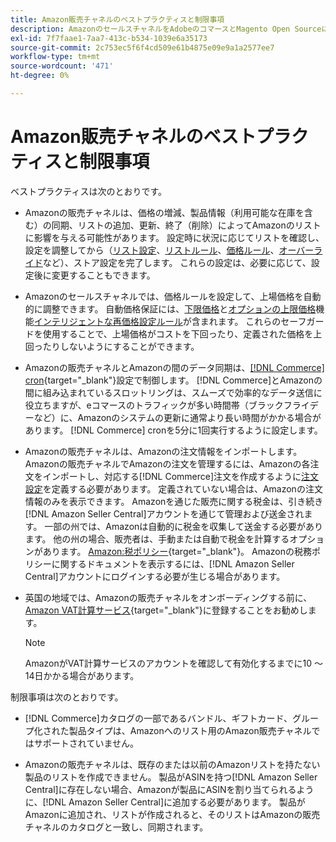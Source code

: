 ```yaml
---
title: Amazon販売チャネルのベストプラクティスと制限事項
description: AmazonのセールスチャネルをAdobeのコマースとMagento Open Sourceに使用する際のベストプラクティスと制限事項を確認します。
exl-id: 7f7faae1-7aa7-413c-b534-1039e6a35173
source-git-commit: 2c753ec5f6f4cd509e61b4875e09e9a1a2577ee7
workflow-type: tm+mt
source-wordcount: '471'
ht-degree: 0%

---
```


# Amazon販売チャネルのベストプラクティスと制限事項

ベストプラクティスは次のとおりです。

- Amazonの販売チャネルは、価格の増減、製品情報（利用可能な在庫を含む）の同期、リストの追加、更新、終了（削除）によってAmazonのリストに影響を与える可能性があります。 設定時に状況に応じてリストを確認し、設定を調整してから（[リスト設定](./listing-settings.md)、[リストルール](./listing-rules.md)、[価格ルール](./pricing-products.md)、[オーバーライド](./overrides.md)など）、ストア設定を完了します。 これらの設定は、必要に応じて、設定後に変更することもできます。

- Amazonのセールスチャネルでは、価格ルールを設定して、上場価格を自動的に調整できます。 自動価格保証には、[下限価格](./floor-price.md)と[オプションの上限価格](./optional-ceiling-price.md)機能[インテリジェントな再価格設定ルール](./intelligent-repricing-rules.md)が含まれます。 これらのセーフガードを使用することで、上場価格がコストを下回ったり、定義された価格を上回ったりしないようにすることができます。

- Amazonの販売チャネルとAmazonの間のデータ同期は、[[!DNL Commerce] cron](https://docs.magento.com/user-guide/system/cron.html){target=&quot;_blank&quot;}設定で制御します。 [!DNL Commerce]とAmazonの間に組み込まれているスロットリングは、スムーズで効率的なデータ送信に役立ちますが、eコマースのトラフィックが多い時間帯（ブラックフライデーなど）に、Amazonのシステムの更新に通常より長い時間がかかる場合があります。 [!DNL Commerce] cronを5分に1回実行するように設定します。

- Amazonの販売チャネルは、Amazonの注文情報をインポートします。 Amazonの販売チャネルでAmazonの注文を管理するには、Amazonの各注文をインポートし、対応する[!DNL Commerce]注文を作成するように[注文設定](./order-settings.md)を定義する必要があります。 定義されていない場合は、Amazonの注文情報のみを表示できます。 Amazonを通じた販売に関する税金は、引き続き[!DNL Amazon Seller Central]アカウントを通じて管理および送金されます。 一部の州では、Amazonは自動的に税金を収集して送金する必要があります。 他の州の場合、販売者は、手動または自動で税金を計算するオプションがあります。 [Amazon:税ポリシー](https://sellercentral.amazon.com/gp/help/external/help.html?itemID=200405820&amp;language=en_US/){target=&quot;_blank&quot;}。 Amazonの税務ポリシーに関するドキュメントを表示するには、[!DNL Amazon Seller Central]アカウントにログインする必要が生じる場合があります。

- 英国の地域では、Amazonの販売チャネルをオンボーディングする前に、[Amazon VAT計算サービス](https://sell.amazon.co.uk/learn/vat-resources/){target=&quot;_blank&quot;}に登録することをお勧めします。


   >[!NOTE]
   >
   >AmazonがVAT計算サービスのアカウントを確認して有効化するまでに10 ～ 14日かかる場合があります。

制限事項は次のとおりです。

- [!DNL Commerce]カタログの一部であるバンドル、ギフトカード、グループ化された製品タイプは、Amazonへのリスト用のAmazon販売チャネルではサポートされていません。

- Amazonの販売チャネルは、既存のまたは以前のAmazonリストを持たない製品のリストを作成できません。 製品がASINを持つ[!DNL Amazon Seller Central]に存在しない場合、Amazonが製品にASINを割り当てられるように、[!DNL Amazon Seller Central]に追加する必要があります。 製品がAmazonに追加され、リストが作成されると、そのリストはAmazonの販売チャネルのカタログと一致し、同期されます。
